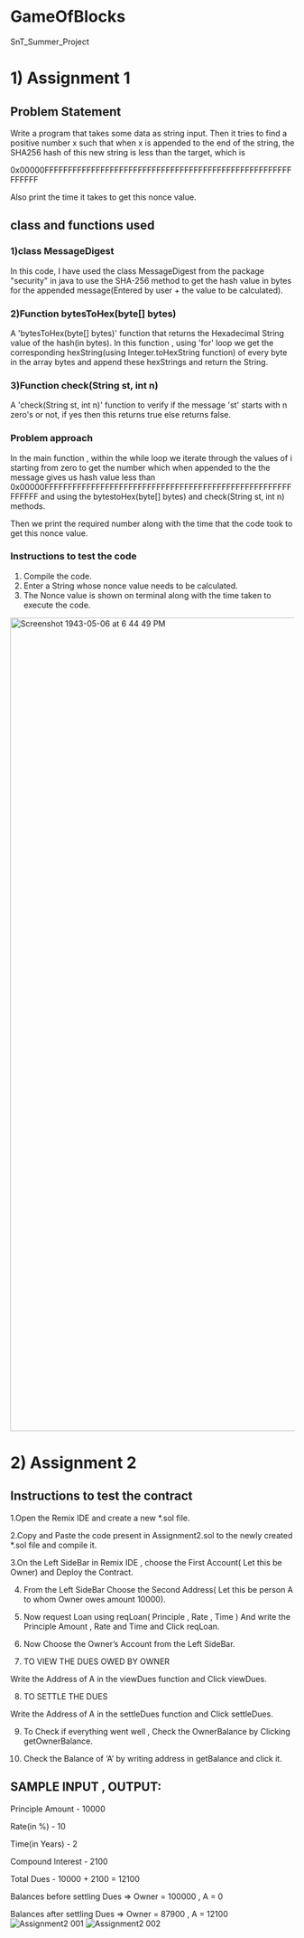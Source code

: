 # GameOfBlocks
SnT_Summer_Project
# 1) Assignment 1

## Problem Statement
Write a program that takes some data as string input. Then it tries to find a positive number x such that when x is appended to the end of the string, the SHA256 hash of this new string is less than the target, which is

0x00000FFFFFFFFFFFFFFFFFFFFFFFFFFFFFFFFFFFFFFFFFFFFFFFFFFFFFFFFFFF

Also print the time it takes to get this nonce value. 

## class and functions used

### 1)class MessageDigest
In this code, I have used the class MessageDigest from the package "security" in java to use the SHA-256 method to get the hash value in bytes for the
appended message(Entered by user + the value to be calculated).

### 2)Function bytesToHex(byte[] bytes)
A 'bytesToHex(byte[] bytes)' function that returns the Hexadecimal String value of the hash(in bytes). In this function , using 'for' loop we get the 
corresponding hexString(using Integer.toHexString function) of every byte in the array bytes and append these hexStrings and return the String.

### 3)Function check(String st, int n)
A 'check(String st, int n)' function to verify if the message 'st' starts with n zero's or not, if yes then this returns true else returns false.

### Problem approach
In the main function , within the while loop we iterate through the values of i starting from zero to get the number which when appended to the the message gives us
hash value less than  0x00000FFFFFFFFFFFFFFFFFFFFFFFFFFFFFFFFFFFFFFFFFFFFFFFFFFFFFFFFFFF and using the bytestoHex(byte[] bytes) and check(String st, int n) methods.

Then we print the required number along with the time that the code took to get this nonce value.

### Instructions to test the code
1) Compile the code.
2) Enter a String whose nonce value needs to be calculated.
3) The Nonce value is shown on terminal along with the time taken to execute the code.



<img width="1440" alt="Screenshot 1943-05-06 at 6 44 49 PM" src="https://user-images.githubusercontent.com/77124129/127329304-18108564-d123-4fed-9bba-a45ca9fee165.png">


# 2) Assignment 2
## Instructions to test the contract


1.Open the Remix IDE and create a new *.sol file.

2.Copy and Paste the code present in Assignment2.sol to the newly created *.sol file and compile it.

3.On the Left SideBar in Remix IDE , choose the First Account( Let this be Owner) and Deploy the Contract.

4. From the Left SideBar Choose the Second Address( Let this be person A to whom Owner owes amount 10000).

5. Now request Loan using reqLoan( Principle , Rate , Time )
And write the Principle Amount , Rate and Time and Click reqLoan.

6. Now Choose the Owner’s Account from the Left SideBar.

7. TO VIEW THE DUES OWED BY OWNER

Write the Address of A in the viewDues function and Click viewDues.

8. TO SETTLE THE DUES

Write the Address of A in the settleDues function and Click settleDues.

9. To Check if everything went well , Check the OwnerBalance by Clicking getOwnerBalance.

10. Check the Balance of ‘A’ by writing address in getBalance and click it.




## SAMPLE INPUT , OUTPUT:

Principle Amount - 10000

Rate(in %) - 10

Time(in Years) - 2



Compound Interest - 2100

Total Dues - 10000 + 2100 = 12100

Balances before settling Dues => Owner = 100000 ,  A   = 0

Balances after settling Dues => Owner = 87900 , A  = 12100
                                                       ![Assignment2 001](https://user-images.githubusercontent.com/77124129/127336506-8aa5d4dc-799f-4d91-976e-a49186d22abb.jpeg)
![Assignment2 002](https://user-images.githubusercontent.com/77124129/127336562-a594d4ce-03e4-4eb5-9e9b-172fbe0c6b3e.jpeg)


                                                        

